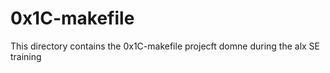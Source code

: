 # 0x1C-makefile

This directory contains the 0x1C-makefile projecft domne during the alx SE training
